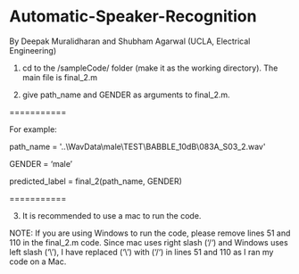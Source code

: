 # Automatic-Speaker-Recognition

By Deepak Muralidharan and Shubham Agarwal (UCLA, Electrical Engineering)

1) cd to the /sampleCode/ folder (make it as the working directory). The main file is final_2.m

2) give path_name and GENDER as arguments to final_2.m.

===========

For example:

path_name = '..\WavData\male\TEST\BABBLE_10dB\083A_S03_2.wav'

GENDER = ‘male’

predicted_label = final_2(path_name, GENDER)

===========

3) It is recommended to use a mac to run the code. 

NOTE: If you are using Windows to run the code, please remove lines 51 and 110 in the final_2.m code. Since mac uses right slash (‘/‘) and Windows uses left slash (‘\’), I have replaced (‘\’) with (‘/‘) in lines 51 and 110 as I ran my code on a Mac. 